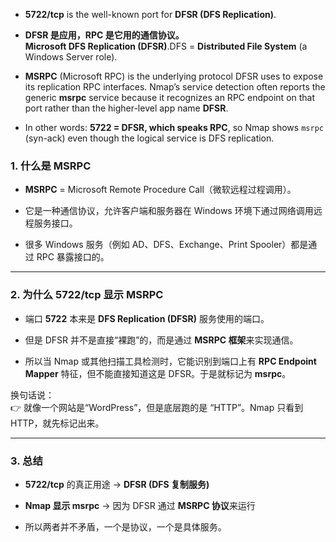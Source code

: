 - **5722/tcp** is the well-known port for **DFSR (DFS Replication)**.
- **DFSR 是应用，RPC 是它用的通信协议。**  
    **Microsoft DFS Replication (DFSR)**.DFS = **Distributed File System** (a Windows Server role).
- **MSRPC** (Microsoft RPC) is the underlying protocol DFSR uses to expose its replication RPC interfaces. Nmap’s service detection often reports the generic **msrpc** service because it recognizes an RPC endpoint on that port rather than the higher-level app name **DFSR**.
    
- In other words: **5722 = DFSR, which speaks RPC**, so Nmap shows `msrpc` (syn-ack) even though the logical service is DFS replication.

### 1. 什么是 MSRPC

- **MSRPC** = Microsoft Remote Procedure Call（微软远程过程调用）。
    
- 它是一种通信协议，允许客户端和服务器在 Windows 环境下通过网络调用远程服务接口。
    
- 很多 Windows 服务（例如 AD、DFS、Exchange、Print Spooler）都是通过 RPC 暴露接口的。
    

---

### 2. 为什么 5722/tcp 显示 MSRPC

- 端口 **5722** 本来是 **DFS Replication (DFSR)** 服务使用的端口。
    
- 但是 DFSR 并不是直接“裸跑”的，而是通过 **MSRPC 框架**来实现通信。
    
- 所以当 Nmap 或其他扫描工具检测时，它能识别到端口上有 **RPC Endpoint Mapper** 特征，但不能直接知道这是 DFSR。于是就标记为 **msrpc**。
    

换句话说：  
👉 
就像一个网站是“WordPress”，但是底层跑的是 “HTTP”。Nmap 只看到 HTTP，就先标记出来。

---

### 3. 总结

- **5722/tcp** 的真正用途 → **DFSR (DFS 复制服务)**
    
- **Nmap 显示 msrpc** → 因为 DFSR 通过 **MSRPC 协议**来运行
    
- 所以两者并不矛盾，一个是协议，一个是具体服务。